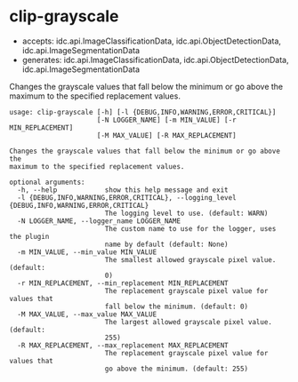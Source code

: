 # clip-grayscale

* accepts: idc.api.ImageClassificationData, idc.api.ObjectDetectionData, idc.api.ImageSegmentationData
* generates: idc.api.ImageClassificationData, idc.api.ObjectDetectionData, idc.api.ImageSegmentationData

Changes the grayscale values that fall below the minimum or go above the maximum to the specified replacement values.

```
usage: clip-grayscale [-h] [-l {DEBUG,INFO,WARNING,ERROR,CRITICAL}]
                      [-N LOGGER_NAME] [-m MIN_VALUE] [-r MIN_REPLACEMENT]
                      [-M MAX_VALUE] [-R MAX_REPLACEMENT]

Changes the grayscale values that fall below the minimum or go above the
maximum to the specified replacement values.

optional arguments:
  -h, --help            show this help message and exit
  -l {DEBUG,INFO,WARNING,ERROR,CRITICAL}, --logging_level {DEBUG,INFO,WARNING,ERROR,CRITICAL}
                        The logging level to use. (default: WARN)
  -N LOGGER_NAME, --logger_name LOGGER_NAME
                        The custom name to use for the logger, uses the plugin
                        name by default (default: None)
  -m MIN_VALUE, --min_value MIN_VALUE
                        The smallest allowed grayscale pixel value. (default:
                        0)
  -r MIN_REPLACEMENT, --min_replacement MIN_REPLACEMENT
                        The replacement grayscale pixel value for values that
                        fall below the minimum. (default: 0)
  -M MAX_VALUE, --max_value MAX_VALUE
                        The largest allowed grayscale pixel value. (default:
                        255)
  -R MAX_REPLACEMENT, --max_replacement MAX_REPLACEMENT
                        The replacement grayscale pixel value for values that
                        go above the minimum. (default: 255)
```
